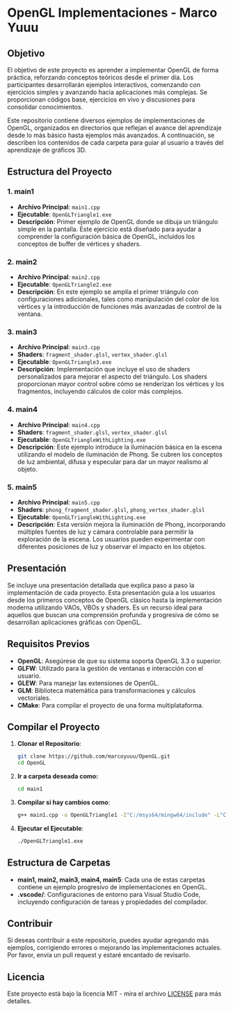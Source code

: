 # OpenGL Implementaciones - Marco Yuuu

## Objetivo

El objetivo de este proyecto es aprender a implementar OpenGL de forma práctica, reforzando conceptos teóricos desde el primer día. Los participantes desarrollarán ejemplos interactivos, comenzando con ejercicios simples y avanzando hacia aplicaciones más complejas. Se proporcionan códigos base, ejercicios en vivo y discusiones para consolidar conocimientos.

Este repositorio contiene diversos ejemplos de implementaciones de OpenGL, organizados en directorios que reflejan el avance del aprendizaje desde lo más básico hasta ejemplos más avanzados. A continuación, se describen los contenidos de cada carpeta para guiar al usuario a través del aprendizaje de gráficos 3D.

## Estructura del Proyecto

### 1. **main1**

- **Archivo Principal**: `main1.cpp`
- **Ejecutable**: `OpenGLTriangle1.exe`
- **Descripción**: Primer ejemplo de OpenGL donde se dibuja un triángulo simple en la pantalla. Este ejercicio está diseñado para ayudar a comprender la configuración básica de OpenGL, incluidos los conceptos de buffer de vértices y shaders.

### 2. **main2**

- **Archivo Principal**: `main2.cpp`
- **Ejecutable**: `OpenGLTriangle2.exe`
- **Descripción**: En este ejemplo se amplía el primer triángulo con configuraciones adicionales, tales como manipulación del color de los vértices y la introducción de funciones más avanzadas de control de la ventana.

### 3. **main3**

- **Archivo Principal**: `main3.cpp`
- **Shaders**: `fragment_shader.glsl`, `vertex_shader.glsl`
- **Ejecutable**: `OpenGLTriangle3.exe`
- **Descripción**: Implementación que incluye el uso de shaders personalizados para mejorar el aspecto del triángulo. Los shaders proporcionan mayor control sobre cómo se renderizan los vértices y los fragmentos, incluyendo cálculos de color más complejos.

### 4. **main4**

- **Archivo Principal**: `main4.cpp`
- **Shaders**: `fragment_shader.glsl`, `vertex_shader.glsl`
- **Ejecutable**: `OpenGLTriangleWithLighting.exe`
- **Descripción**: Este ejemplo introduce la iluminación básica en la escena utilizando el modelo de iluminación de Phong. Se cubren los conceptos de luz ambiental, difusa y especular para dar un mayor realismo al objeto.

### 5. **main5**

- **Archivo Principal**: `main5.cpp`
- **Shaders**: `phong_fragment_shader.glsl`, `phong_vertex_shader.glsl`
- **Ejecutable**: `OpenGLTriangleWithLighting.exe`
- **Descripción**: Esta versión mejora la iluminación de Phong, incorporando múltiples fuentes de luz y cámara controlable para permitir la exploración de la escena. Los usuarios pueden experimentar con diferentes posiciones de luz y observar el impacto en los objetos.

## Presentación

Se incluye una presentación detallada que explica paso a paso la implementación de cada proyecto. Esta presentación guía a los usuarios desde los primeros conceptos de OpenGL clásico hasta la implementación moderna utilizando VAOs, VBOs y shaders. Es un recurso ideal para aquellos que buscan una comprensión profunda y progresiva de cómo se desarrollan aplicaciones gráficas con OpenGL.

## Requisitos Previos

- **OpenGL**: Asegúrese de que su sistema soporta OpenGL 3.3 o superior.
- **GLFW**: Utilizado para la gestión de ventanas e interacción con el usuario.
- **GLEW**: Para manejar las extensiones de OpenGL.
- **GLM**: Biblioteca matemática para transformaciones y cálculos vectoriales.
- **CMake**: Para compilar el proyecto de una forma multiplataforma.

## Compilar el Proyecto

1. **Clonar el Repositorio**:
   ```bash
   git clone https://github.com/marcoyuuu/OpenGL.git
   cd OpenGL
   ```
2. **Ir a carpeta deseada como:**
   ```bash
   cd main1
   ```
3. **Compilar si hay cambios como**:
   ```bash
   g++ main1.cpp -o OpenGLTriangle1 -I"C:/msys64/mingw64/include" -L"C:/msys64/mingw64/lib" -lfreeglut -lopengl32 -lglu32
   ```
4. **Ejecutar el Ejecutable**:
   ```bash
   ./OpenGLTriangle1.exe
   ```

## Estructura de Carpetas

- **main1, main2, main3, main4, main5**: Cada una de estas carpetas contiene un ejemplo progresivo de implementaciones en OpenGL.
- **.vscode/**: Configuraciones de entorno para Visual Studio Code, incluyendo configuración de tareas y propiedades del compilador.

## Contribuir

Si deseas contribuir a este repositorio, puedes ayudar agregando más ejemplos, corrigiendo errores o mejorando las implementaciones actuales. Por favor, envía un pull request y estaré encantado de revisarlo.

## Licencia

Este proyecto está bajo la licencia MIT - mira el archivo [LICENSE](LICENSE) para más detalles.

